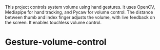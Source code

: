 This project controls system volume using hand gestures. It uses OpenCV, Mediapipe for hand tracking, and Pycaw for volume control. The distance between thumb and index finger adjusts the volume, with live feedback on the screen. It enables touchless volume control.

# Gesture-volume-control
